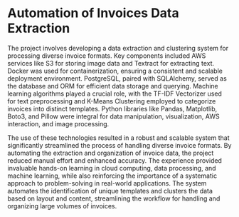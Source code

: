 # Automation of Invoices Data Extraction

The project involves developing a data extraction and clustering system for processing diverse invoice formats. Key components included AWS services like S3 for storing image data and Textract for extracting text. Docker was used for containerization, ensuring a consistent and scalable deployment environment. PostgreSQL, paired with SQLAlchemy, served as the database and ORM for efficient data storage and querying. Machine learning algorithms played a crucial role, with the TF-IDF Vectorizer used for text preprocessing and K-Means Clustering employed to categorize invoices into distinct templates. Python libraries like Pandas, Matplotlib, Boto3, and Pillow were integral for data manipulation, visualization, AWS interaction, and image processing.

The use of these technologies resulted in a robust and scalable system that significantly streamlined the process of handling diverse invoice formats. By automating the extraction and organization of invoice data, the project reduced manual effort and enhanced accuracy. The experience provided invaluable hands-on learning in cloud computing, data processing, and machine learning, while also reinforcing the importance of a systematic approach to problem-solving in real-world applications. The system automates the identification of unique templates and clusters the data based on layout and content, streamlining the workflow for handling and organizing large volumes of invoices.
